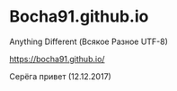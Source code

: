 # Bocha91.github.io
Anything Different (Всякое Разное UTF-8)

https://bocha91.github.io/


Серёга привет (12.12.2017)